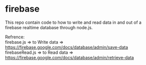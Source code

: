 # firebase


This repo contain code to how to write and read data in and out of a firebase realtime database through node.js. 

Refrence:                                                                                                                                 
firebase.js => to Write data => https://firebase.google.com/docs/database/admin/save-data                                                 
firebaseRead.js => to Read data => https://firebase.google.com/docs/database/admin/retrieve-data
